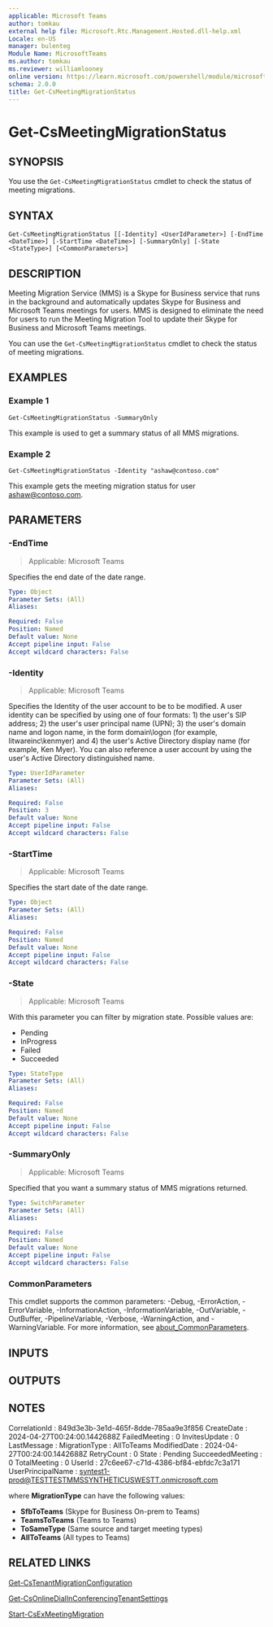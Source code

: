 ```yaml
---
applicable: Microsoft Teams
author: tomkau
external help file: Microsoft.Rtc.Management.Hosted.dll-help.xml
Locale: en-US
manager: bulenteg
Module Name: MicrosoftTeams
ms.author: tomkau
ms.reviewer: williamlooney
online version: https://learn.microsoft.com/powershell/module/microsoftteams/get-csmeetingmigrationstatus
schema: 2.0.0
title: Get-CsMeetingMigrationStatus
---
```


# Get-CsMeetingMigrationStatus

## SYNOPSIS
You use the `Get-CsMeetingMigrationStatus` cmdlet to check the status of meeting migrations.

## SYNTAX
```
Get-CsMeetingMigrationStatus [[-Identity] <UserIdParameter>] [-EndTime <DateTime>] [-StartTime <DateTime>] [-SummaryOnly] [-State <StateType>] [<CommonParameters>]
```

## DESCRIPTION
Meeting Migration Service (MMS) is a Skype for Business service that runs in the background and automatically updates Skype for Business and Microsoft Teams meetings for users. MMS is designed to eliminate the need for users to run the Meeting Migration Tool to update their Skype for Business and Microsoft Teams meetings.

You can use the `Get-CsMeetingMigrationStatus` cmdlet to check the status of meeting migrations.

## EXAMPLES

### Example 1
```
Get-CsMeetingMigrationStatus -SummaryOnly
```

This example is used to get a summary status of all MMS migrations.

### Example 2
```
Get-CsMeetingMigrationStatus -Identity "ashaw@contoso.com"
```

This example gets the meeting migration status for user ashaw@contoso.com.

## PARAMETERS

### -EndTime

> Applicable: Microsoft Teams

Specifies the end date of the date range.

```yaml
Type: Object
Parameter Sets: (All)
Aliases:

Required: False
Position: Named
Default value: None
Accept pipeline input: False
Accept wildcard characters: False
```

### -Identity

> Applicable: Microsoft Teams

Specifies the Identity of the user account to be to be modified. A user identity can be specified by using one of four formats: 1) the user's SIP address; 2) the user's user principal name (UPN); 3) the user's domain name and logon name, in the form domain\logon (for example, litwareinc\kenmyer) and 4) the user's Active Directory display name (for example, Ken Myer). You can also reference a user account by using the user's Active Directory distinguished name.

```yaml
Type: UserIdParameter
Parameter Sets: (All)
Aliases:

Required: False
Position: 3
Default value: None
Accept pipeline input: False
Accept wildcard characters: False
```

### -StartTime

> Applicable: Microsoft Teams

Specifies the start date of the date range.

```yaml
Type: Object
Parameter Sets: (All)
Aliases:

Required: False
Position: Named
Default value: None
Accept pipeline input: False
Accept wildcard characters: False
```

### -State

> Applicable: Microsoft Teams

With this parameter you can filter by migration state. Possible values are:

- Pending
- InProgress
- Failed
- Succeeded

```yaml
Type: StateType
Parameter Sets: (All)
Aliases:

Required: False
Position: Named
Default value: None
Accept pipeline input: False
Accept wildcard characters: False
```

### -SummaryOnly

> Applicable: Microsoft Teams

Specified that you want a summary status of MMS migrations returned.

```yaml
Type: SwitchParameter
Parameter Sets: (All)
Aliases:

Required: False
Position: Named
Default value: None
Accept pipeline input: False
Accept wildcard characters: False
```

### CommonParameters
This cmdlet supports the common parameters: -Debug, -ErrorAction, -ErrorVariable, -InformationAction, -InformationVariable, -OutVariable, -OutBuffer, -PipelineVariable, -Verbose, -WarningAction, and -WarningVariable. For more information, see [about_CommonParameters](https://go.microsoft.com/fwlink/?LinkID=113216).

## INPUTS

## OUTPUTS

## NOTES
CorrelationId     : 849d3e3b-3e1d-465f-8dde-785aa9e3f856
CreateDate        : 2024-04-27T00:24:00.1442688Z
FailedMeeting     : 0
InvitesUpdate     : 0
LastMessage       :
MigrationType     : AllToTeams
ModifiedDate      : 2024-04-27T00:24:00.1442688Z
RetryCount        : 0
State             : Pending
SucceededMeeting  : 0
TotalMeeting      : 0
UserId            : 27c6ee67-c71d-4386-bf84-ebfdc7c3a171
UserPrincipalName : syntest1-prod@TESTTESTMMSSYNTHETICUSWESTT.onmicrosoft.com

where **MigrationType** can have the following values:

- **SfbToTeams** (Skype for Business On-prem to Teams)
- **TeamsToTeams** (Teams to Teams)
- **ToSameType** (Same source and target meeting types)
- **AllToTeams** (All types to Teams)

## RELATED LINKS
[Get-CsTenantMigrationConfiguration](https://learn.microsoft.com/powershell/module/microsoftteams/get-cstenantmigrationconfiguration)

[Get-CsOnlineDialInConferencingTenantSettings](https://learn.microsoft.com/powershell/module/microsoftteams/get-csonlinedialinconferencingtenantsettings)

[Start-CsExMeetingMigration](https://learn.microsoft.com/powershell/module/microsoftteams/start-csexmeetingmigration)
